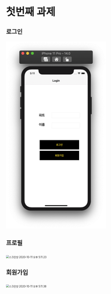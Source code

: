 #  첫번째 과제

### 로그인



<img src="https://github.com/27thONSOPT-iOS/LeeHaeSeok/blob/master/images/%EC%8A%A4%ED%81%AC%EB%A6%B0%EC%83%B7%202020-10-11%20%EC%98%A4%ED%9B%84%205.11.07.png" style="zoom:50%;" />

### 프로필

<img src="../images/스크린샷 2020-10-11 오후 5.11.23.png" alt="스크린샷 2020-10-11 오후 5.11.23" style="zoom:50%;" />

### 회원가입

<img src="../images/스크린샷 2020-10-11 오후 5.11.38.png" alt="스크린샷 2020-10-11 오후 5.11.38" style="zoom:50%;" />
